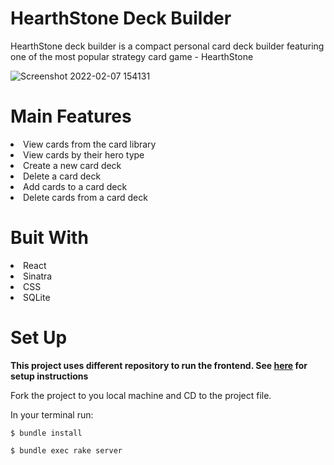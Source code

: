# HearthStone Deck Builder

HearthStone deck builder is a compact personal card deck builder featuring one of the most popular strategy card game - HearthStone


![Screenshot 2022-02-07 154131](https://user-images.githubusercontent.com/87879455/152876691-04131d27-52f0-4690-9ed2-ac51eb53fdde.png)


# Main Features

<li>View cards from the card library
<br/>
 <li>View cards by their hero type
<br/>
 <li>Create a new card deck
<br/>
 <li>Delete a card deck 
<br/>
<li>Add cards to a card deck
<br/>
<li>Delete cards from a card deck
   
# Buit With
  
  <li>React
  <li>Sinatra
  <li>CSS
  <li>SQLite
    
# Set Up
  
<strong>This project uses different repository to run the frontend. See <a href="https://github.com/hyzr0525/phase-3-frontent">here</a> for setup instructions </strong>
<br/>

Fork the project to you local machine and CD to the project file.
  
  In your terminal run:
    
`$ bundle install`
    
`$ bundle exec rake server`

